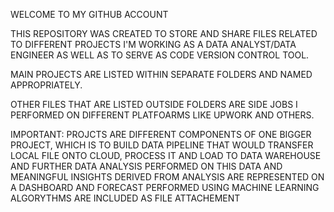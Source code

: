 WELCOME TO MY GITHUB ACCOUNT

THIS REPOSITORY WAS CREATED TO STORE AND SHARE FILES RELATED TO DIFFERENT PROJECTS I'M WORKING AS A DATA ANALYST/DATA ENGINEER AS WELL AS TO SERVE AS CODE VERSION CONTROL TOOL.

MAIN PROJECTS ARE LISTED WITHIN SEPARATE FOLDERS AND NAMED APPROPRIATELY. 

OTHER FILES THAT ARE LISTED OUTSIDE FOLDERS ARE SIDE JOBS I PERFORMED ON DIFFERENT PLATFOARMS LIKE UPWORK AND OTHERS.

IMPORTANT: PROJCTS ARE DIFFERENT COMPONENTS OF ONE BIGGER PROJECT, WHICH IS TO BUILD DATA PIPELINE THAT WOULD TRANSFER LOCAL FILE ONTO CLOUD, PROCESS IT AND LOAD TO DATA WAREHOUSE AND FURTHER DATA ANALYSIS PERFORMED ON THIS DATA AND MEANINGFUL INSIGHTS DERIVED FROM ANALYSIS ARE REPRESENTED ON A DASHBOARD AND FORECAST PERFORMED USING MACHINE LEARNING ALGORYTHMS ARE INCLUDED AS FILE ATTACHEMENT

